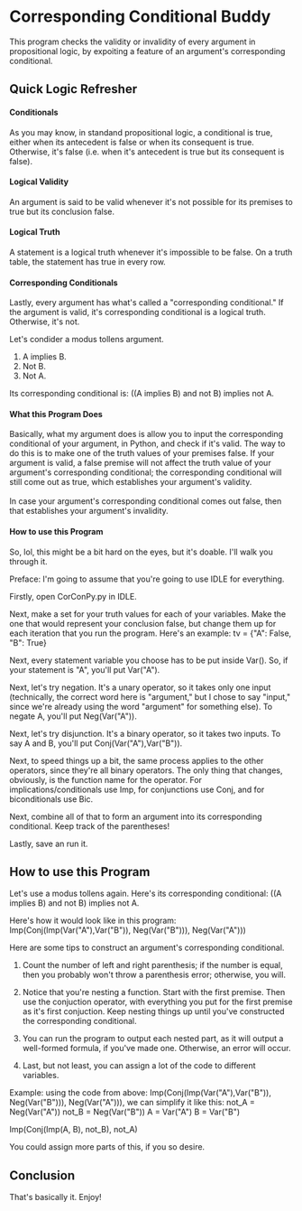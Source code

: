 # Corresponding Conditional Buddy
This program checks the validity or invalidity of every argument in propositional logic, by expoiting a feature of an argument's corresponding conditional.
</br>


<h2>Quick Logic Refresher</h2>
<h4>Conditionals</h4>

As you may know, in standand propositional logic, a conditional is true, either when its antecedent is false or when its consequent is true. Otherwise, it's false (i.e. when it's antecedent is true but its consequent is false). 

<h4>Logical Validity</h4>

An argument is said to be valid whenever it's not possible for its premises to true but its conclusion false.

<h4>Logical Truth</h4>

A statement is a logical truth whenever it's impossible to be false. On a truth table, the statement has true in every row. 

<h4>Corresponding Conditionals</h4>

Lastly, every argument has what's called a "corresponding conditional." If the argument is valid, it's corresponding conditional is a logical truth. Otherwise, it's not.

Let's condider a modus tollens argument. 

1. A implies B.
2. Not B.
3. Not A.

Its corresponding conditional is: ((A implies B) and not B) implies not A. 

<h4>What this Program Does</h4>
Basically, what my argument does is allow you to input the corresponding conditional of your argument, in Python, and check if it's valid. The way to do this is to make one of the truth values of your premises false. If your argument is valid, a false premise will not affect the truth value of your argument's corresponding conditional; the corresponding conditional will still come out as true, which establishes your argument's validity.</br>
</br>
In case your argument's corresponding conditional comes out false, then that establishes your argument's invalidity.

<h4>How to use this Program </h4>

So, lol, this might be a bit hard on the eyes, but it's doable. I'll walk you through it.

Preface: I'm going to assume that you're going to use IDLE for everything. 

Firstly, open CorConPy.py in IDLE.

Next, make a set for your truth values for each of your variables. Make the one that would represent your conclusion false, but change them up for each iteration that you run the program. Here's an example: tv = {"A": False, "B": True}

Next, every statement variable you choose has to be put inside Var(). So, if your statement is "A", you'll put Var("A"). 

Next, let's try negation. It's a unary operator, so it takes only one input (technically, the correct word here is "argument," but I chose to say "input," since we're already using the word "argument" for something else). To negate A, you'll put Neg(Var("A")). 

Next, let's try disjunction. It's a binary operator, so it takes two inputs. To say A and B, you'll put Conj(Var("A"),Var("B")).

Next, to speed things up a bit, the same process applies to the other operators, since they're all binary operators. The only thing that changes, obviously, is the function name for the operator. For implications/conditionals use Imp, for conjunctions use Conj, and for biconditionals use Bic. 

Next, combine all of that to form an argument into its corresponding conditional. Keep track of the parentheses!

Lastly, save an run it.

<h2>How to use this Program </h2>

Let's use a modus tollens again. Here's its corresponding conditional: ((A implies B) and not B) implies not A. 

Here's how it would look like in this program: Imp(Conj(Imp(Var("A"),Var("B")), Neg(Var("B"))), Neg(Var("A")))

Here are some tips to construct an argument's corresponding conditional. 

1. Count the number of left and right parenthesis; if the number is equal, then you probably won't throw a parenthesis error; otherwise, you will.

2. Notice that you're nesting a function. Start with the first premise. Then use the conjuction  operator, with everything you put for the first premise as it's first conjuction. Keep nesting things up until you've constructed the corresponding conditional.

3. You can run the program to output each nested part, as it will output a well-formed formula, if you've made one. Otherwise, an error will occur.

4. Last, but not least, you can assign a lot of the code to different variables. 

Example: using the code from above: Imp(Conj(Imp(Var("A"),Var("B")), Neg(Var("B"))), Neg(Var("A"))), we can simplify it like this:
not_A = Neg(Var("A"))
not_B = Neg(Var("B"))
A = Var("A")
B = Var("B")

Imp(Conj(Imp(A, B), not_B), not_A)

You could assign more parts of this, if you so desire.  


<h2> Conclusion </h2>

That's basically it. Enjoy!
